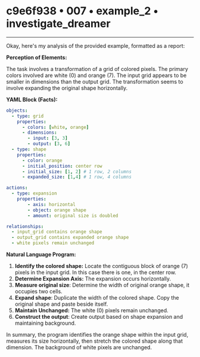 # c9e6f938 • 007 • example_2 • investigate_dreamer

---
Okay, here's my analysis of the provided example, formatted as a report:

**Perception of Elements:**

The task involves a transformation of a grid of colored pixels. The primary colors involved are white (0) and orange (7). The input grid appears to be smaller in dimensions than the output grid. The transformation seems to involve expanding the original shape horizontally.

**YAML Block (Facts):**



```yaml
objects:
  - type: grid
    properties:
      - colors: [white, orange]
      - dimensions:
        - input: [3, 3]
        - output: [3, 6]
  - type: shape
    properties:
      - color: orange
      - initial_position: center row
      - initial_size: [1, 2] # 1 row, 2 columns
      - expanded_size: [1,4] # 1 row, 4 columns

actions:
  - type: expansion
    properties:
        - axis: horizontal
        - object: orange shape
        - amount: original size is doubled

relationships:
  - input_grid contains orange shape
  - output_grid contains expanded orange shape
  - white pixels remain unchanged
```



**Natural Language Program:**

1.  **Identify the colored shape:** Locate the contiguous block of orange (7) pixels in the input grid. In this case there is one, in the center row.
2.  **Determine Expansion Axis:** The expansion occurs horizontally.
3. **Measure original size**: Determine the width of original orange shape, it occupies two cells.
4. **Expand shape**: Duplicate the width of the colored shape. Copy the original shape and paste beside itself.
5. **Maintain Unchanged:** The white (0) pixels remain unchanged.
6. **Construct the output**: Create output based on shape expansion and maintaining background.

In summary, the program identifies the orange shape within the input grid, measures its size horizontally, then stretch the colored shape along that dimension. The background of white pixels are unchanged.

